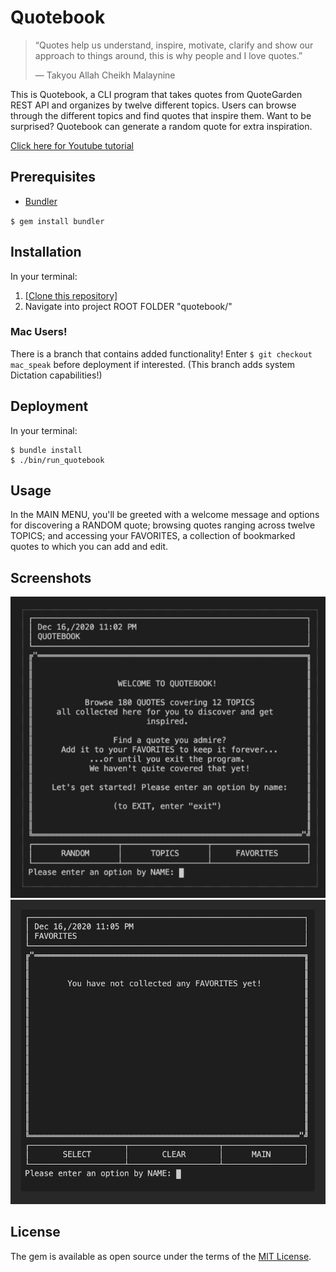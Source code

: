 # Quotebook

> “Quotes help us understand, inspire, motivate, 
> clarify and show our approach to things around,
> this is why people and I love quotes.”
>
> — Takyou Allah Cheikh Malaynine

This is Quotebook, a CLI program that takes quotes from QuoteGarden REST API and organizes by twelve different topics.
Users can browse through the different topics and find quotes that inspire them. Want to be surprised? Quotebook can generate a random quote for extra inspiration.

[Click here for Youtube tutorial](https://youtu.be/B18DGhvesYc)

## Prerequisites

* [Bundler](https://bundler.io/)

`$ gem install bundler`

## Installation

In your terminal:
1. [[Clone this repository]](https://github.com/codymerritt347/quotebook)
2. Navigate into project ROOT FOLDER "quotebook/"

### Mac Users!

There is a branch that contains added functionality!
Enter `$ git checkout mac_speak` before deployment if interested.
(This branch adds system Dictation capabilities!)

## Deployment

In your terminal:
```
$ bundle install
$ ./bin/run_quotebook
```

## Usage

In the MAIN MENU, you'll be greeted with a welcome message and options for discovering a RANDOM quote; browsing quotes ranging across twelve TOPICS; and accessing your FAVORITES, a collection of bookmarked quotes to which you can add and edit.

## Screenshots

![screenshot of main menu](screenshot_main.png "screenshot of main menu")
![screenshot of empty favorites](screenshot_favorites.png "screenshot of empty favorites")

## License

The gem is available as open source under the terms of the [MIT License](https://choosealicense.com/licenses/mit/).